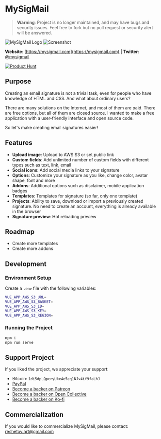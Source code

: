 # MySigMail

> **Warning**: Project is no longer maintained, and may have bugs and security issues. Feel free to fork but no pull request or security alert will be answered.

![MySigMail Logo](./logo.png)
![Screenshot](./screenshot.png)

**Website**: [https://mysigmail.com](https://mysigmail.com) | **Twitter**: [@mysigmail](https://twitter.com/mysigmail)

[![Product Hunt](https://api.producthunt.com/widgets/embed-image/v1/top-post-badge.svg?post_id=142330&theme=dark&period=daily)](https://www.producthunt.com/posts/mysigmail-2)

## Purpose

Creating an email signature is not a trivial task, even for people who have knowledge of HTML and CSS. And what about ordinary users?

There are many solutions on the Internet, and most of them are paid. There are free options, but all of them are closed source. I wanted to make a free application with a user-friendly interface and open source code.

So let's make creating email signatures easier!

## Features

- **Upload image**: Upload to AWS S3 or set public link
- **Custom fields**: Add unlimited number of custom fields with different types such as text, link, email
- **Social icons**: Add social media links to your signature
- **Options**: Customize your signature as you like, change color, avatar shape, font and more
- **Addons**: Additional options such as disclaimer, mobile application badges
- **Templates**: Templates for signature (so far, only one template)
- **Projects**: Ability to save, download or import a previously created signature. No need to create an account, everything is already available in the browser
- **Signature preview**: Hot reloading preview

## Roadmap

- Create more templates
- Create more addons

## Development

### Environment Setup

Create a `.env` file with the following variables:

```bash
VUE_APP_AWS_S3_URL=
VUE_APP_AWS_S3_BASKET=
VUE_APP_AWS_S3_ID=
VUE_APP_AWS_S3_KEY=
VUE_APP_AWS_S3_REGION=
```

### Running the Project

```bash
npm i
npm run serve
```

## Support Project

If you liked the project, we appreciate your support:

- Bitcoin: `1di5dpLQpcryUke4e5eq1NJv4if9faLhJ`
- [PayPal](https://www.paypal.me/antonreshetov)
- [Become a backer on Patreon](https://www.patreon.com/antonreshetov)
- [Become a backer on Open Collective](https://opencollective.com/mysigmail)
- [Become a backer on Ko-fi](https://ko-fi.com/antonreshetov)

## Commercialization

If you would like to commercialize MySigMail, please contact: reshetov.art@gmail.com 